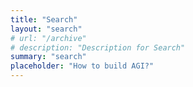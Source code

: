 ```yaml
---
title: "Search"
layout: "search"
# url: "/archive"
# description: "Description for Search"
summary: "search"
placeholder: "How to build AGI?"
---
```

